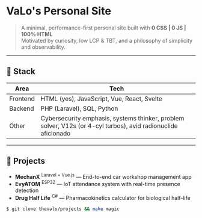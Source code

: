 # VaLo's Personal Site

> A minimal, performance-first personal site built with **0 CSS | 0 JS | 100% HTML**  
> Motivated by curiosity, low LCP & TBT, and a philosophy of simplicity and observability.

---

## 🧰 Stack

| Area     | Tech                                               |
| -------- | ------------------------------------------------- |
| Frontend | HTML (yes), JavaScript, Vue, React, Svelte        |
| Backend  | PHP (Laravel), SQL, Python                         |
| Other    | Cybersecurity emphasis, systems thinker, problem solver, V12s (or 4-cyl turbos), avid radionuclide aficionado |

---

## 💼 Projects

- **MechanX** <sup>Laravel + Vue.js</sup> — End-to-end car workshop management app  
- **EvyATOM** <sup>ESP32</sup> — IoT attendance system with real-time presence detection  
- **Drug Half Life** <sup>C#</sup> — Pharmacokinetics calculator for biological half-life  

```bash
$ git clone thevalo/projects && make magic
